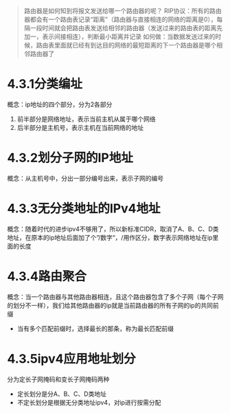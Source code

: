 >路由器是如何知到将报文发送给哪一个路由器的呢？
>	RIP协议：所有的路由器都会有一个路由表记录“距离”（路由器与直接相连的网络的距离是0），每隔一段时间就会把路由表发送给相邻的路由器（发送过来的路由表的距离先加一，表示间接相连），判断最小距离并记录
>	如何做：当数据发送过来的时候，路由表里面就已经有到达目的网络的最短距离的下一个路由器是哪个相邻路由器了
# 4.3.1分类编址
概念：ip地址的四个部分，分为2各部分
1. 前半部分是网络地址，表示当前主机从属于哪个网络
2. 后半部分是主机号，表示主机在当前网络的地址
# 4.3.2划分子网的IP地址
概念：从主机号中，分出一部分编号出来，表示子网的编号
# 4.3.3无分类地址的IPv4地址
概念：随着时代的进步ipv4不够用了，所以新标准CIDR，取消了A、B、C、D类地址，在原本的ip地址后面加了个”/数字“，/用作区分，数字表示网络地址在ip里面的长度
# 4.3.4路由聚合
概念：当一个路由器与其他路由器相连，且这个路由器包含了多个子网（每个子网的划分不一样），我们给其他路由器的ip就是当前路由器的所有子网的ip的共同前缀
* 当有多个匹配前缀时，选择最长的那条，称为最长匹配前缀
# 4.3.5ipv4应用地址划分
分为定长子网掩码和变长子网掩码两种
* 定长划分是分A、B、C、D类地址
* 不定长划分是根据无分类地址ipv4，对ip进行按需分配
